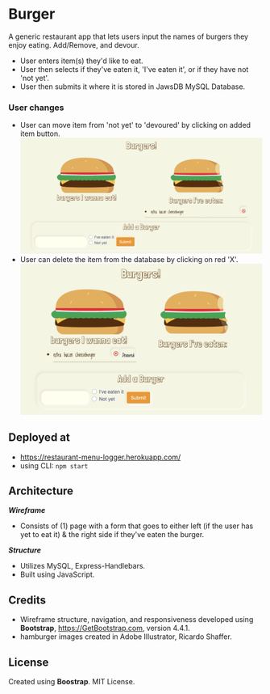 # Burger
A generic restaurant app that lets users input the names of burgers they enjoy eating. Add/Remove, and devour.
*   User enters item(s) they'd like to eat.
*   User then selects if they've eaten it, 'I've eaten it', or if they have not 'not yet'.
*   User then submits it where it is stored in JawsDB MySQL Database.

### User changes
*   User can move item from 'not yet' to 'devoured' by clicking on added item button.
![](public/Burger-Devoured.png)
*   User can delete the item from the database by clicking on red 'X'.
![](public/burger-app-interface.png)

## Deployed at
*   https://restaurant-menu-logger.herokuapp.com/
*   using CLI: ```npm start```

## Architecture
**_Wireframe_**
*   Consists of (1) page with a form that goes to either left (if the user has yet to eat it) & the right side if they've eaten the burger.

**_Structure_**
*   Utilizes MySQL, Express-Handlebars.
*   Built using JavaScript.
## Credits
*   Wireframe structure, navigation, and responsiveness developed using **Bootstrap**, https://GetBootstrap.com, version 4.4.1.
*   hamburger images created in Adobe Illustrator, Ricardo Shaffer.



## License
Created using **Boostrap**. MIT License.
